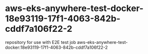 # aws-eks-anywhere-test-docker-18e93119-17f1-4063-842b-cddf7a106f22-2
repository for use with E2E test job aws-eks-anywhere-test-docker:18e93119-17f1-4063-842b-cddf7a106f22-2
